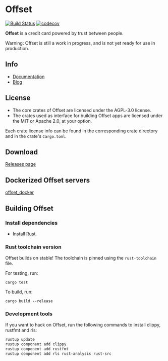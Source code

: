 # Offset

[![Build Status](https://travis-ci.com/freedomlayer/offset.svg?branch=master)](https://travis-ci.com/freedomlayer/offset)
[![codecov](https://codecov.io/gh/freedomlayer/offset/branch/master/graph/badge.svg)](https://codecov.io/gh/freedomlayer/offset)

**Offset** is a credit card powered by trust between people. 

Warning: Offset is still a work in progress, and is not yet ready for use in
production.

## Info

- [Documentation](https://docs.offsetcredit.org)
- [Blog](https://www.freedomlayer.org/offset/)

## License

- The core crates of Offset are licensed under the AGPL-3.0 license.
- The crates used as interface for building Offset apps are licensed under the MIT
    or Apache 2.0, at your option.

Each crate license info can be found in the corresponding crate directory and in
the crate's `Cargo.toml`.


## Download

[Releases page](https://github.com/freedomlayer/offset/releases)

## Dockerized Offset servers

[offset_docker](https://github.com/freedomlayer/offset_docker)


## Building Offset

### Install dependencies

- Install [Rust](https://www.rust-lang.org/tools/install).

### Rust toolchain version

Offset builds on stable! 
The toolchain is pinned using the `rust-toolchain` file.

For testing, run:

```
cargo test
```

To build, run:

```
cargo build --release
```


### Development tools

If you want to hack on Offset, run the following commands to install clippy,
rustfmt and rls:

```bash
rustup update
rustup component add clippy
rustup component add rustfmt
rustup component add rls rust-analysis rust-src
```
